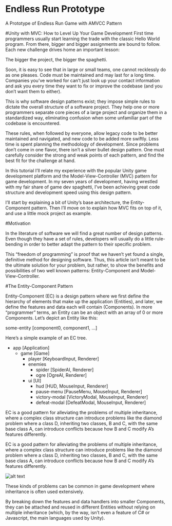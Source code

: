 # Endless Run Prototype
A Prototype of Endless Run Game with AMVCC Pattern

#Unity with MVC: How to Level Up Your Game Development
First time programmers usually start learning the trade with the classic Hello World program. From there, bigger and bigger assignments are bound to follow. Each new challenge drives home an important lesson:

The bigger the project, the bigger the spaghetti.

Soon, it is easy to see that in large or small teams, one cannot recklessly do as one pleases. Code must be maintained and may last for a long time. Companies you’ve worked for can’t just look up your contact information and ask you every time they want to fix or improve the codebase (and you don’t want them to either).

This is why software design patterns exist; they impose simple rules to dictate the overall structure of a software project. They help one or more programmers separate core pieces of a large project and organize them in a standardized way, eliminating confusion when some unfamiliar part of the codebase is encountered.

These rules, when followed by everyone, allow legacy code to be better maintained and navigated, and new code to be added more swiftly. Less time is spent planning the methodology of development. Since problems don’t come in one flavor, there isn’t a silver bullet design pattern. One must carefully consider the strong and weak points of each pattern, and find the best fit for the challenge at hand.

In this tutorial I’ll relate my experience with the popular Unity game development platform and the Model-View-Controller (MVC) pattern for game development. In my seven years of development, having wrestled with my fair share of game dev spaghetti, I’ve been achieving great code structure and development speed using this design pattern.

I’ll start by explaining a bit of Unity’s base architecture, the Entity-Component pattern. Then I’ll move on to explain how MVC fits on top of it, and use a little mock project as example.

#Motivation

In the literature of software we will find a great number of design patterns. Even though they have a set of rules, developers will usually do a little rule-bending in order to better adapt the pattern to their specific problem.

This “freedom of programming” is proof that we haven’t yet found a single, definitive method for designing software. Thus, this article isn’t meant to be the ultimate solution for your problem, but rather, to show the benefits and possibilities of two well known patterns: Entity-Component and Model-View-Controller.

#The Entity-Component Pattern

Entity-Component (EC) is a design pattern where we first define the hierarchy of elements that make up the application (Entities), and later, we define the features and data each will contain (Components). In more “programmer” terms, an Entity can be an object with an array of 0 or more Components. Let’s depict an Entity like this:

some-entity [component0, component1, ...]

Here’s a simple example of an EC tree.

- app [Application]
   - game [Game]
      - player [KeyboardInput, Renderer]
      - enemies
         - spider [SpiderAI, Renderer]
         - ogre [OgreAI, Renderer]
      - ui [UI]
         - hud [HUD, MouseInput, Renderer]
         - pause-menu [PauseMenu, MouseInput, Renderer]
         - victory-modal [VictoryModal, MouseInput, Renderer]
         - defeat-modal [DefeatModal, MouseInput, Renderer]

EC is a good pattern for alleviating the problems of multiple inheritance, where a complex class structure can introduce problems like the diamond problem where a class D, inheriting two classes, B and C, with the same base class A, can introduce conflicts because how B and C modify A’s features differently.

EC is a good pattern for alleviating the problems of multiple inheritance, where a complex class structure can introduce problems like the diamond problem where a class D, inheriting two classes, B and C, with the same base class A, can introduce conflicts because how B and C modify A’s features differently.

![alt text](https://uploads.toptal.io/blog/image/91482/toptal-blog-image-1438268683860-d3025ae9dd53822d1a460760d8f07623.jpg)

These kinds of problems can be common in game development where inheritance is often used extensively.

By breaking down the features and data handlers into smaller Components, they can be attached and reused in different Entities without relying on multiple inheritance (which, by the way, isn’t even a feature of C# or Javascript, the main languages used by Unity).
